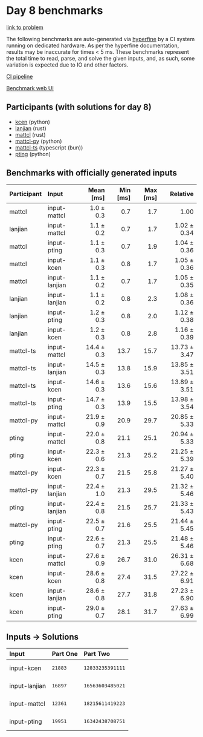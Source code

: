 # Day 8 benchmarks

[link to problem](https://adventofcode.com/2023/day/8)

The following benchmarks are auto-generated via
[hyperfine](https://github.com/sharkdp/hyperfine) by a CI system running on
dedicated hardware. As per the hyperfine documentation, results may be
inaccurate for times < 5 ms. These benchmarks represent the total time to read,
parse, and solve the given inputs, and, as such, some variation is expected due
to IO and other factors.

[CI pipeline](http://ci.papercode.net:8080/teams/main/pipelines/aoc2023)

[Benchmark web UI](https://aoc.ancalagon.black)


## Participants (with solutions for day 8)

- [kcen](https://github.com/kcen/aoc2023) (python)
- [lanjian](https://github.com/lanjian/aoc-2023) (rust)
- [mattcl](https://github.com/mattcl/aoc2023) (rust)
- [mattcl-py](https://github.com/mattcl/aoc2023-py) (python)
- [mattcl-ts](https://github.com/mattcl/aoc2023-js) (typescript (bun))
- [pting](https://github.com/pting/aoc2023) (python)


## Benchmarks with officially generated inputs

| Participant | Input | Mean [ms] | Min [ms] | Max [ms] | Relative |
|:---|:---|---:|---:|---:|---:|
| mattcl | input-mattcl | 1.0 ± 0.3 | 0.7 | 1.7 | 1.00 |
| lanjian | input-mattcl | 1.1 ± 0.2 | 0.7 | 1.7 | 1.02 ± 0.34 |
| mattcl | input-pting | 1.1 ± 0.3 | 0.7 | 1.9 | 1.04 ± 0.36 |
| mattcl | input-kcen | 1.1 ± 0.3 | 0.8 | 1.7 | 1.05 ± 0.36 |
| mattcl | input-lanjian | 1.1 ± 0.2 | 0.7 | 1.7 | 1.05 ± 0.35 |
| lanjian | input-lanjian | 1.1 ± 0.2 | 0.8 | 2.3 | 1.08 ± 0.36 |
| lanjian | input-pting | 1.2 ± 0.3 | 0.8 | 2.0 | 1.12 ± 0.38 |
| lanjian | input-kcen | 1.2 ± 0.3 | 0.8 | 2.8 | 1.16 ± 0.39 |
| mattcl-ts | input-mattcl | 14.4 ± 0.3 | 13.7 | 15.7 | 13.73 ± 3.47 |
| mattcl-ts | input-lanjian | 14.5 ± 0.3 | 13.8 | 15.9 | 13.85 ± 3.51 |
| mattcl-ts | input-kcen | 14.6 ± 0.3 | 13.6 | 15.6 | 13.89 ± 3.51 |
| mattcl-ts | input-pting | 14.7 ± 0.3 | 13.9 | 15.5 | 13.98 ± 3.54 |
| mattcl-py | input-mattcl | 21.9 ± 0.9 | 20.9 | 29.7 | 20.85 ± 5.33 |
| pting | input-mattcl | 22.0 ± 0.8 | 21.1 | 25.1 | 20.94 ± 5.33 |
| pting | input-kcen | 22.3 ± 0.6 | 21.3 | 25.2 | 21.25 ± 5.39 |
| mattcl-py | input-kcen | 22.3 ± 0.7 | 21.5 | 25.8 | 21.27 ± 5.40 |
| mattcl-py | input-lanjian | 22.4 ± 1.0 | 21.3 | 29.5 | 21.32 ± 5.46 |
| pting | input-lanjian | 22.4 ± 0.8 | 21.5 | 25.7 | 21.33 ± 5.43 |
| mattcl-py | input-pting | 22.5 ± 0.7 | 21.6 | 25.5 | 21.44 ± 5.45 |
| pting | input-pting | 22.6 ± 0.7 | 21.3 | 25.5 | 21.48 ± 5.46 |
| kcen | input-mattcl | 27.6 ± 0.9 | 26.7 | 31.0 | 26.31 ± 6.68 |
| kcen | input-kcen | 28.6 ± 0.8 | 27.4 | 31.5 | 27.22 ± 6.91 |
| kcen | input-lanjian | 28.6 ± 0.8 | 27.7 | 31.8 | 27.23 ± 6.90 |
| kcen | input-pting | 29.0 ± 0.7 | 28.1 | 31.7 | 27.63 ± 6.99 |


## Inputs -> Solutions

| Input | Part One | Part Two |
|:---|:---|:---|
|input-kcen|<pre>21883</pre>|<pre>12833235391111</pre>|
|input-lanjian|<pre>16897</pre>|<pre>16563603485021</pre>|
|input-mattcl|<pre>12361</pre>|<pre>18215611419223</pre>|
|input-pting|<pre>19951</pre>|<pre>16342438708751</pre>|